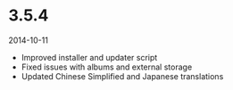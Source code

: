 # 3.5.4

2014-10-11

- Improved installer and updater script
- Fixed issues with albums and external storage
- Updated Chinese Simplified and Japanese translations
